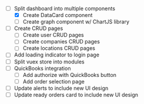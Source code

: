 * [ ] Split dashboard into multiple components
    * [x] Create DataCard component
    * [ ] Create graph component w/ ChartJS library
* [ ] Create CRUD pages
    * [ ] Create user CRUD pages
    * [ ] Create companies CRUD pages
    * [ ] Create locations CRUD pages
* [ ] Add loading indicator to login page
* [ ] Split vuex store into modules
* [ ] QuickBooks integration
    - [ ] Add authorize with QuickBooks button
    - [ ] Add order selection page

* [ ] Update alerts to include new UI design
* [ ] Update ready orders card to include new UI design
